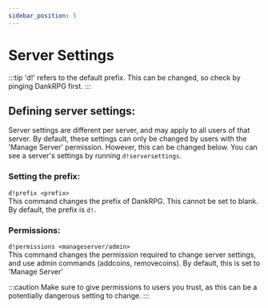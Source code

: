 ```yaml
---
sidebar_position: 5
---
```


# Server Settings
:::tip
'd!' refers to the default prefix. This can be changed, so check by pinging DankRPG first.
:::

## Defining server settings:
Server settings are different per server, and may apply to all users of that server. By default, these settings can only be changed by users with the 'Manage Server' permission. However, this can be changed below. You can see a server's settings by running `d!serversettings`.

### Setting the prefix:
`d!prefix <prefix>` <br />
This command changes the prefix of DankRPG. This cannot be set to blank. By default, the prefix is `d!`.

### Permissions:
`d!permissions <manageserver/admin>` <br />
This command changes the permission required to change server settings, and use admin commands (addcoins, removecoins). By default, this is set to 'Manage Server'

:::caution
Make sure to give permissions to users you trust, as this can be a potentially dangerous setting to change.
:::